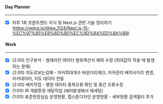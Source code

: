 
#### Day Planner
---
- [x] 하루 1회 프론트엔드 지식 및 Next.js 관련 기술 정리하기 (https://velog.io/@lee_1124/Next.js-15-%EC%97%85%EB%8D%B0%EC%9D%B4%ED%8A%B8)


#### Work
---
- [x] (2:00) 인구분석 - 범례라인 데이터 범위계산식 예외 수정 (최대값이 작을 때 발생하는 문제)
- [x] (2:00) 지도로보는김해 - 마커최대개수 바운더리체크, 마커관리 배치사이즈 변경, 마커데이터, 지도 데이터 연동
- [x] (2:00) 배치작업 - 병원 데이터 중복오류 확인 및 중간 오류수정
- [x] (1:00) IR 개발환경 세팅작업 (에러발생해서 재세팅)
- [x] (1:00) 표준현장실습 운영현황, 캡스톤디자인 운영현황 - 세부현황 검색필터 추가
